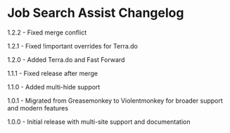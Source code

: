 # Job Search Assist Changelog
1.2.2 - Fixed merge conflict

1.2.1 - Fixed !important overrides for Terra.do

1.2.0 - Added Terra.do and Fast Forward

1.1.1 - Fixed release after merge

1.1.0 - Added multi-hide support

1.0.1 - Migrated from Greasemonkey to Violentmonkey for broader support and modern features

1.0.0 - Initial release with multi-site support and documentation
